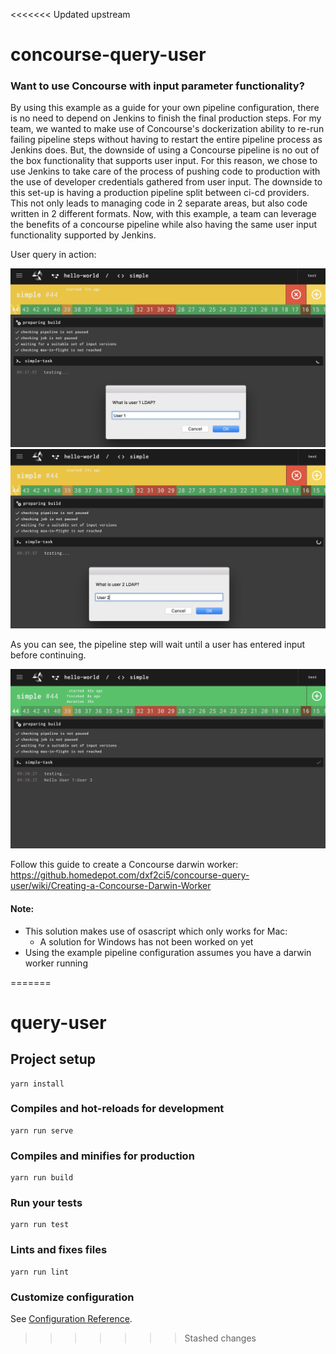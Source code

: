 <<<<<<< Updated upstream
# concourse-query-user

### Want to use Concourse with input parameter functionality?

By using this example as a guide for your own pipeline configuration, there is no need to depend on Jenkins to finish the 
final production steps. For my team, we wanted to make use of Concourse's dockerization ability to re-run failing pipeline
steps without having to restart the entire pipeline process as Jenkins does. But, the downside of using a Concourse pipeline
is no out of the box functionality that supports user input. For this reason, we chose to use Jenkins to take care of the
process of pushing code to production with the use of developer credentials gathered from user input. The downside 
to this set-up is having a production pipeline split between ci-cd providers. This not only leads to managing code in 2 separate 
areas, but also code written in 2 different formats. Now, with this example, a team can leverage the benefits of a concourse
pipeline while also having the same user input functionality supported by Jenkins.   


  
    
User query in action:

![](https://github.com/leeferfeefer/concourse-query-user/blob/master/images/User%201%20in%20progress.png)
![](https://github.com/leeferfeefer/concourse-query-user/blob/master/images/User%202%20in%20progress.png) 

As you can see, the pipeline step will wait until a user has entered input before continuing.   

![](https://github.com/leeferfeefer/concourse-query-user/blob/master/images/complete.png)




Follow this guide to create a Concourse darwin worker: https://github.homedepot.com/dxf2ci5/concourse-query-user/wiki/Creating-a-Concourse-Darwin-Worker


#### Note:
* This solution makes use of osascript which only works for Mac:
  * A solution for Windows has not been worked on yet
* Using the example pipeline configuration assumes you have a darwin worker running

=======
# query-user

## Project setup
```
yarn install
```

### Compiles and hot-reloads for development
```
yarn run serve
```

### Compiles and minifies for production
```
yarn run build
```

### Run your tests
```
yarn run test
```

### Lints and fixes files
```
yarn run lint
```

### Customize configuration
See [Configuration Reference](https://cli.vuejs.org/config/).
>>>>>>> Stashed changes
